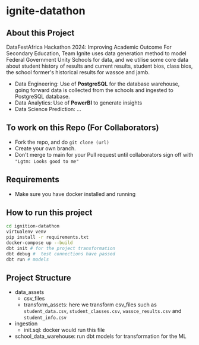 # ignite-datathon

## About this Project

DataFestAfrica Hackathon 2024: Improving  Academic Outcome For Secondary Education, Team Ignite uses data generation method to model Federal Government Unity Schools for data, and we utilise
some core data about student history of results and current results, student bios, class bios, the school former's historical results for wassce and jamb.

- Data Engineering: Use of **PostgreSQL** for the database warehouse, going forward data is collected from the schools and ingested to PostgreSQL database.
- Data Analytics: Use of **PowerBI** to generate insights
- Data Science Prediction: ...

## To work on this Repo (For Collaborators)

- Fork the repo, and do `git clone (url)`
- Create your own branch.
- Don't merge to main for your Pull request until collaborators sign off with `"Lgtm: Looks good to me"`

## Requirements

- Make sure you have docker installed and running
  
## How to run this project

```sh
cd ignition-datathon
virtualenv venv
pip install -r requirements.txt
docker-compose up --build
dbt init # for the project transformation
dbt debug #  test connections have passed
dbt run # models
```

## Project Structure

- data_assets
  - csv_files
  - transform_assets: here we transform csv_files such as `student_data.csv`, `student_classes.csv`, `wassce_results.csv` and `student_info.csv`
- ingestion 
  - init.sql:  docker would run this file
- school_data_warehouse: run dbt models for transformation for the ML
